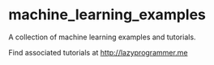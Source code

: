 machine_learning_examples
=========================

A collection of machine learning examples and tutorials.

Find associated tutorials at http://lazyprogrammer.me
